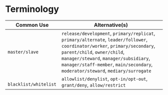 Terminology
===

| Common Use |  Alternative(s) |
|------------|-----------------|
| `master/slave` | `release/development`, `primary/replicat`, `primary/alternate`, `leader/follower`, `coordinator/worker`, `primary/secondary`, `parent/child`, `owner/child`, `manager/steward`, `manager/subsidiary`, `manager/staff-member`, `main/secondary`, `moderator/steward`, `mediary/surrogate`   |
| ` blacklist/whitelist` | `allowlist/denylist`, `opt-in/opt-out`, `grant/deny`, `allow/restrict` |
